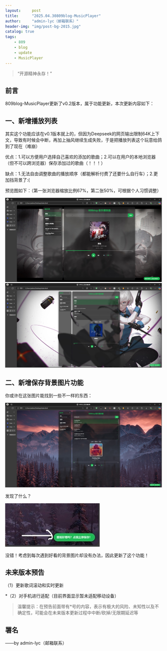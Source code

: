 ```yaml
---
layout:     post
title:      "2025.04.30809blog-MusicPlayer"
author:     "admin-lyc（邮箱联系）"
header-img: "img/post-bg-2015.jpg"
catalog: true
tags:
    - 809
    - blog
    - update
    - MusicPlayer
---
```


> “开源精神永存！”

## 前言

<p>809blog-MusicPlayer更新了v0.2版本，属于功能更新，本次更新内容如下：</p>

## 一、新增播放列表

<p>其实这个功能应该在v0.1版本就上的，但因为Deepseek的网页输出限制64K上下文，导致有时候会中断，再加上抽风继续生成失败，于是把播放列表这个玩意给鸽到了现在（难崩）</p>

<p>优点：1.可以方便用户选择自己喜欢的添加的歌曲；2.可以在用户的本地浏览器（但不可以跨浏览器）保存添加过的歌曲（！！！）</p>

<p>缺点：1.无法自由调整歌曲的播放顺序（都能解析付费了还要什么自行车）；2.更加挡背景了:(</p>

<p>预览图如下：（第一张浏览器缩放比例67%，第二张50%，可根据个人习惯调整）</p>

![1](/img/111111111111.jpg "预览图1")
![2](/img/2222222222.jpg "预览图2")

## 二、新增保存背景图片功能

<p>你或许在这张图片能找到一些不一样的东西：</p>

![3](/img/333333333333333333.jpg "预览图3")

<p>发现了什么？</p>

![4](/img/333333333333333333bj.jpg "预览图4")

<p>没错！考虑到每次遇到好看的背景图片却没有办法，因此更新了这个功能！</p>

## 未来版本预告

<p>（1）更新歌词滚动和实时更新</p>

<p>*（2）对手机进行适配（目前界面显示暂未适配移动设备）</p>

> 温馨提示：在预告前面带有*号的内容，表示有极大的风险、未知性以及不确定性，可能会在未来版本更新过程中中断/砍掉/无限期延迟等

<p id = "build"></p>

## 署名

<p>——by admin-lyc（邮箱联系）</p>
